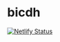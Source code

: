 # bicdh
[![Netlify Status](https://api.netlify.com/api/v1/badges/f7090624-7e4d-4ee9-897d-458b28ec6bbc/deploy-status)](https://app.netlify.com/sites/bicdh/deploys)
